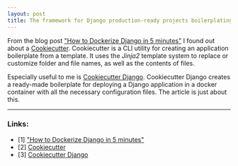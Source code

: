```yaml
---
layout: post
title: The framework for Django production-ready projects boilerplating
---
```


From the blog post ["How to Dockerize Django in 5 minutes"](https://justdjango.com/blog/django-docker-tutorial) I found out about a [Cookiecutter](https://github.com/cookiecutter/cookiecutter). Cookiecutter is a CLI utility for creating an application boilerplate from a template. It uses the *Jinja2* template system to replace or customize folder and file names, as well as the contents of files. 

Especially useful to me is [Cookiecutter Django](https://github.com/pydanny/cookiecutter-django). Cookiecutter Django creates a ready-made boilerplate for deploying a Django application in a docker container with all the necessary configuration files. The article is just about this.

----
### Links:

- [1] ["How to Dockerize Django in 5 minutes"](https://justdjango.com/blog/django-docker-tutorial)
- [2] [Cookiecutter](https://github.com/cookiecutter/cookiecutter)
- [3] [Cookiecutter Django](https://github.com/pydanny/cookiecutter-django)

